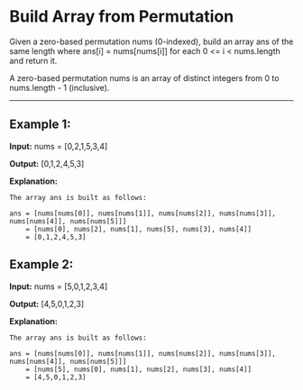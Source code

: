 # Build Array from Permutation

Given a zero-based permutation nums (0-indexed), build an array ans of the same length where ans[i] = nums[nums[i]] for each 0 <= i < nums.length and return it.

A zero-based permutation nums is an array of distinct integers from 0 to nums.length - 1 (inclusive).

---

## Example 1:

**Input:** nums = [0,2,1,5,3,4]

**Output:** [0,1,2,4,5,3]

**Explanation:** 

    The array ans is built as follows: 

    ans = [nums[nums[0]], nums[nums[1]], nums[nums[2]], nums[nums[3]], nums[nums[4]], nums[nums[5]]]
        = [nums[0], nums[2], nums[1], nums[5], nums[3], nums[4]]
        = [0,1,2,4,5,3]


## Example 2:

**Input:** nums = [5,0,1,2,3,4]

**Output:** [4,5,0,1,2,3]

**Explanation:**

    The array ans is built as follows:

    ans = [nums[nums[0]], nums[nums[1]], nums[nums[2]], nums[nums[3]], nums[nums[4]], nums[nums[5]]]
        = [nums[5], nums[0], nums[1], nums[2], nums[3], nums[4]]
        = [4,5,0,1,2,3]